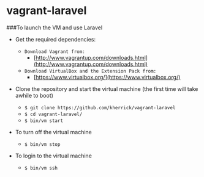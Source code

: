vagrant-laravel
================

###To launch the VM and use Laravel

* Get the required dependencies:
  * `Download Vagrant from:`
    * [http://www.vagrantup.com/downloads.html](http://www.vagrantup.com/downloads.html)
  * `Download VirtualBox and the Extension Pack from:`
    * [https://www.virtualbox.org/](https://www.virtualbox.org/)

* Clone the repository and start the virtual machine (the first time will take awhile to boot)
  * `$ git clone https://github.com/kherrick/vagrant-laravel`
  * `$ cd vagrant-laravel/`
  * `$ bin/vm start`

* To turn off the virtual machine
  * `$ bin/vm stop`

* To login to the virtual machine
  * `$ bin/vm ssh`

